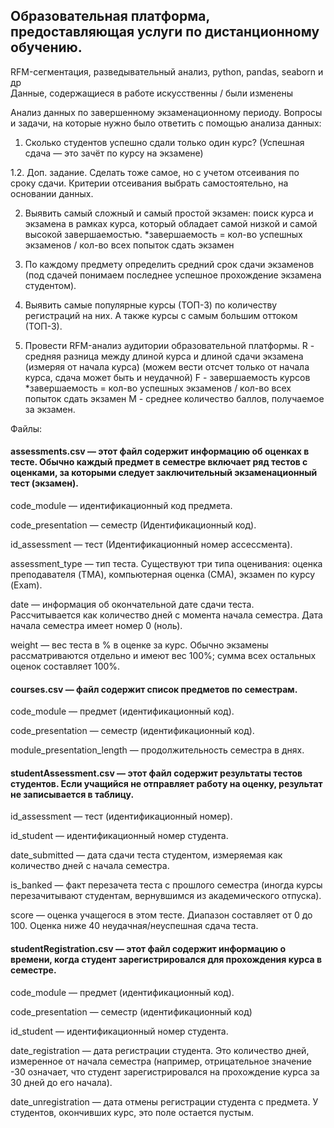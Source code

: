 ## Образовательная платформа, предоставляющая услуги по дистанционному обучению.  

RFM-сегментация, разведывательный анализ, python, pandas, seaborn и др  
Данные, содержащиеся в работе искусственны / были изменены  

Анализ данных по завершенному экзаменационному периоду. Вопросы и задачи, на которые нужно было ответить с помощью анализа данных:

1. Сколько студентов успешно сдали только один курс? (Успешная сдача — это зачёт по курсу на экзамене)  

1.2. Доп. задание. Сделать тоже самое, но с учетом отсеивания по сроку сдачи. Критерии отсеивания выбрать самостоятельно, на основании данных.


2. Выявить самый сложный и самый простой экзамен: поиск курса и экзамена в рамках курса, который обладает самой низкой и самой высокой завершаемостью. *завершаемость = кол-во успешных экзаменов / кол-во всех попыток сдать экзамен  

3. По каждому предмету определить средний срок сдачи экзаменов (под сдачей понимаем последнее успешное прохождение экзамена студентом).

4. Выявить самые популярные курсы (ТОП-3) по количеству регистраций на них. А также курсы с самым большим оттоком (ТОП-3).

5. Провести RFM-анализ аудитории образовательной платформы. 
R - средняя разница между длиной курса и длиной сдачи экзамена (измеряя от начала курса) (можем вести отсчет только от начала курса, сдача может быть и неудачной)
F - завершаемость курсов *завершаемость = кол-во успешных экзаменов / кол-во всех попыток сдать экзамен
M - среднее количество баллов, получаемое за экзамен. 


Файлы: 

#### assessments.csv — этот файл содержит информацию об оценках в тесте. Обычно каждый предмет в семестре включает ряд тестов с оценками, за которыми следует заключительный экзаменационный тест (экзамен).
code_module — идентификационный код предмета.

code_presentation — семестр (Идентификационный код).

id_assessment — тест (Идентификационный номер ассессмента).

assessment_type — тип теста. Существуют три типа оценивания: оценка преподавателя (TMA), компьютерная оценка (СМА), экзамен по курсу (Exam).

date — информация об окончательной дате сдачи теста. Рассчитывается как количество дней с момента начала семестра. Дата начала семестра имеет номер 0 (ноль).

weight — вес теста в % в оценке за курс. Обычно экзамены рассматриваются отдельно и имеют вес 100%; сумма всех остальных оценок составляет 100%.  




#### courses.csv — файл содержит список предметов по семестрам.
code_module — предмет (идентификационный код).

code_presentation — семестр (идентификационный код).

module_presentation_length — продолжительность семестра в днях.  




#### studentAssessment.csv — этот файл содержит результаты тестов студентов. Если учащийся не отправляет работу на оценку, результат не записывается в таблицу.
id_assessment — тест (идентификационный номер).

id_student — идентификационный номер студента.

date_submitted — дата сдачи теста студентом, измеряемая как количество дней с начала семестра.

is_banked — факт перезачета теста с прошлого семестра (иногда курсы перезачитывают студентам, вернувшимся из академического отпуска).

score — оценка учащегося в этом тесте. Диапазон составляет от 0 до 100. Оценка ниже 40 неудачная/неуспешная сдача теста.  




#### studentRegistration.csv — этот файл содержит информацию о времени, когда студент зарегистрировался для прохождения курса в семестре.
code_module — предмет (идентификационный код).

code_presentation — семестр (идентификационный код)

id_student — идентификационный номер студента.

date_registration — дата регистрации студента. Это количество дней, измеренное от начала семестра (например, отрицательное значение -30 означает, что студент зарегистрировался на прохождение курса за 30 дней до его начала).

date_unregistration — дата отмены регистрации студента с предмета. У студентов, окончивших курс, это поле остается пустым.

